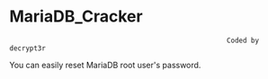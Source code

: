 # MariaDB_Cracker
                                                          Coded by decrypt3r

You can easily reset MariaDB root user's password.

